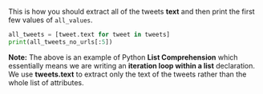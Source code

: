 This is how you should extract all of the tweets **text** and then print the first few values of `all_values`.

```python
all_tweets = [tweet.text for tweet in tweets]
print(all_tweets_no_urls[:5])
```

**Note:** The above is an example of Python **List Comprehension** which essentially means we are writing an **iteration loop within a list** declaration. We use **tweets.text** to extract only the text of the tweets rather than the whole list of attributes.
